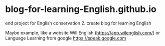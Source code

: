 # blog-for-learning-English.github.io
end project for English conservation 2. create blog for learning English

Maybe example, like a website Will English (https://app.wilenglish.com/)
or
Language Learning from google https://speak.google.com
